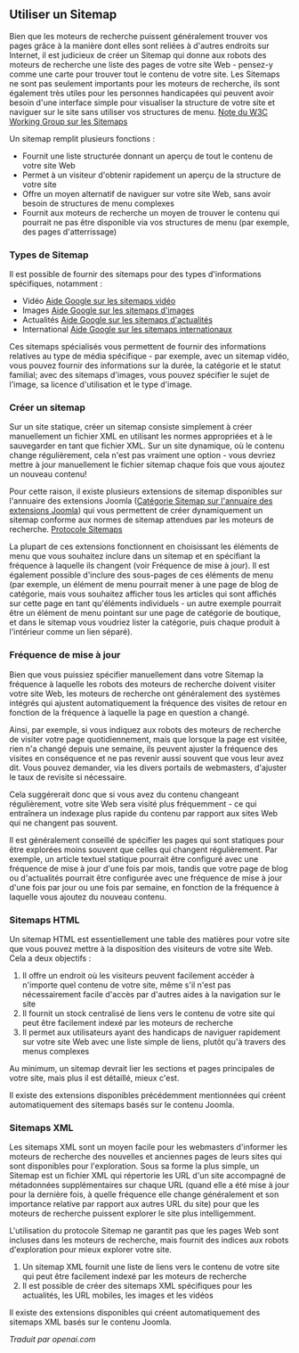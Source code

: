 <!-- Filename: Using_A_Sitemap / Display title: Utilisation d'un plan du site  -->

## Utiliser un Sitemap

Bien que les moteurs de recherche puissent généralement trouver vos pages grâce à la manière dont elles sont reliées à d'autres endroits sur Internet, il est judicieux de créer un Sitemap qui donne aux robots des moteurs de recherche une liste des pages de votre site Web - pensez-y comme une carte pour trouver tout le contenu de votre site. Les Sitemaps ne sont pas seulement importants pour les moteurs de recherche, ils sont également très utiles pour les personnes handicapées qui peuvent avoir besoin d'une interface simple pour visualiser la structure de votre site et naviguer sur le site sans utiliser vos structures de menu. <a href="https://www.w3.org/TR/WCAG20-TECHS/G63.html" rel="nofollow noreferrer noopener">Note du W3C Working Group sur les Sitemaps</a>

Un sitemap remplit plusieurs fonctions :

- Fournit une liste structurée donnant un aperçu de tout le contenu de votre site Web
- Permet à un visiteur d'obtenir rapidement un aperçu de la structure de votre site
- Offre un moyen alternatif de naviguer sur votre site Web, sans avoir besoin de structures de menu complexes
- Fournit aux moteurs de recherche un moyen de trouver le contenu qui pourrait ne pas être disponible via vos structures de menu (par exemple, des pages d'atterrissage)

### Types de Sitemap

Il est possible de fournir des sitemaps pour des types d'informations spécifiques, notamment :

- Vidéo <a href="https://support.google.com/webmasters/answer/80471" rel="nofollow noreferrer noopener">Aide Google sur les sitemaps vidéo</a>
- Images <a href="https://support.google.com/webmasters/answer/answer.py?answer=178636" rel="nofollow noreferrer noopener">Aide Google sur les sitemaps d'images</a>
- Actualités <a href="https://support.google.com/news/publisher/answer/75717" rel="nofollow noreferrer noopener">Aide Google sur les sitemaps d'actualités</a>
- International <a href="https://support.google.com/webmasters/answer/2620865?hl=fr&amp;ref_topic=2370587" rel="nofollow noreferrer noopener">Aide Google sur les sitemaps internationaux</a>

Ces sitemaps spécialisés vous permettent de fournir des informations relatives au type de média spécifique - par exemple, avec un sitemap vidéo, vous pouvez fournir des informations sur la durée, la catégorie et le statut familial; avec des sitemaps d'images, vous pouvez spécifier le sujet de l'image, sa licence d'utilisation et le type d'image.

### Créer un sitemap

Sur un site statique, créer un sitemap consiste simplement à créer manuellement un fichier XML en utilisant les normes appropriées et à le sauvegarder en tant que fichier XML. Sur un site dynamique, où le contenu change régulièrement, cela n'est pas vraiment une option - vous devriez mettre à jour manuellement le fichier sitemap chaque fois que vous ajoutez un nouveau contenu!

Pour cette raison, il existe plusieurs extensions de sitemap disponibles sur l'annuaire des extensions Joomla (<a href="https://extensions.joomla.org/category/structure-a-navigation/site-map" rel="noreferrer noopener">Catégorie Sitemap sur l'annuaire des extensions Joomla</a>) qui vous permettent de créer dynamiquement un sitemap conforme aux normes de sitemap attendues par les moteurs de recherche.
<a href="https://www.sitemaps.org/" rel="nofollow noreferrer noopener">Protocole Sitemaps</a>

La plupart de ces extensions fonctionnent en choisissant les éléments de menu que vous souhaitez inclure dans un sitemap et en spécifiant la fréquence à laquelle ils changent (voir Fréquence de mise à jour). Il est également possible d'inclure des sous-pages de ces éléments de menu (par exemple, un élément de menu pourrait mener à une page de blog de catégorie, mais vous souhaitez afficher tous les articles qui sont affichés sur cette page en tant qu'éléments individuels - un autre exemple pourrait être un élément de menu pointant sur une page de catégorie de boutique, et dans le sitemap vous voudriez lister la catégorie, puis chaque produit à l'intérieur comme un lien séparé).

### Fréquence de mise à jour

Bien que vous puissiez spécifier manuellement dans votre Sitemap la fréquence à laquelle les robots des moteurs de recherche doivent visiter votre site Web, les moteurs de recherche ont généralement des systèmes intégrés qui ajustent automatiquement la fréquence des visites de retour en fonction de la fréquence à laquelle la page en question a changé.

Ainsi, par exemple, si vous indiquez aux robots des moteurs de recherche de visiter votre page quotidiennement, mais que lorsque la page est visitée, rien n'a changé depuis une semaine, ils peuvent ajuster la fréquence des visites en conséquence et ne pas revenir aussi souvent que vous leur avez dit. Vous pouvez demander, via les divers portails de webmasters, d'ajuster le taux de revisite si nécessaire.

Cela suggérerait donc que si vous avez du contenu changeant régulièrement, votre site Web sera visité plus fréquemment - ce qui entraînera un indexage plus rapide du contenu par rapport aux sites Web qui ne changent pas souvent.

Il est généralement conseillé de spécifier les pages qui sont statiques pour être explorées moins souvent que celles qui changent régulièrement. Par exemple, un article textuel statique pourrait être configuré avec une fréquence de mise à jour d'une fois par mois, tandis que votre page de blog ou d'actualités pourrait être configurée avec une fréquence de mise à jour d'une fois par jour ou une fois par semaine, en fonction de la fréquence à laquelle vous ajoutez du nouveau contenu.

### Sitemaps HTML

Un sitemap HTML est essentiellement une table des matières pour votre site que vous pouvez mettre à la disposition des visiteurs de votre site Web. Cela a deux objectifs :

1. Il offre un endroit où les visiteurs peuvent facilement accéder à n'importe quel contenu de votre site, même s'il n'est pas nécessairement facile d'accès par d'autres aides à la navigation sur le site
2. Il fournit un stock centralisé de liens vers le contenu de votre site qui peut être facilement indexé par les moteurs de recherche
3. Il permet aux utilisateurs ayant des handicaps de naviguer rapidement sur votre site Web avec une liste simple de liens, plutôt qu'à travers des menus complexes

Au minimum, un sitemap devrait lier les sections et pages principales de votre site, mais plus il est détaillé, mieux c'est.

Il existe des extensions disponibles précédemment mentionnées qui créent automatiquement des sitemaps basés sur le contenu Joomla.

### Sitemaps XML

Les sitemaps XML sont un moyen facile pour les webmasters d'informer les moteurs de recherche des nouvelles et anciennes pages de leurs sites qui sont disponibles pour l'exploration. Sous sa forme la plus simple, un Sitemap est un fichier XML qui répertorie les URL d'un site accompagné de métadonnées supplémentaires sur chaque URL (quand elle a été mise à jour pour la dernière fois, à quelle fréquence elle change généralement et son importance relative par rapport aux autres URL du site) pour que les moteurs de recherche puissent explorer le site plus intelligemment.

L'utilisation du protocole Sitemap ne garantit pas que les pages Web sont incluses dans les moteurs de recherche, mais fournit des indices aux robots d'exploration pour mieux explorer votre site.

1. Un sitemap XML fournit une liste de liens vers le contenu de votre site qui peut être facilement indexé par les moteurs de recherche
2. Il est possible de créer des sitemaps XML spécifiques pour les actualités, les URL mobiles, les images et les vidéos

Il existe des extensions disponibles qui créent automatiquement des sitemaps XML basés sur le contenu Joomla.

*Traduit par openai.com*

